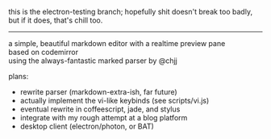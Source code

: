 this is the electron-testing branch; hopefully shit doesn't break too badly, but if it does, that's chill too.

--------

a simple, beautiful markdown editor with a realtime preview pane  
based on codemirror  
using the always-fantastic marked parser by @chjj  

plans:
* rewrite parser (markdown-extra-ish, far future)
* actually implement the vi-like keybinds (see scripts/vi.js)
* eventual rewrite in coffeescript, jade, and stylus
* integrate with my rough attempt at a blog platform
* desktop client (electron/photon, or BAT)

